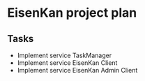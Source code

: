 # EisenKan project plan
## Tasks
- Implement service TaskManager
- Implement service EisenKan Client
- Implement service EisenKan Admin Client